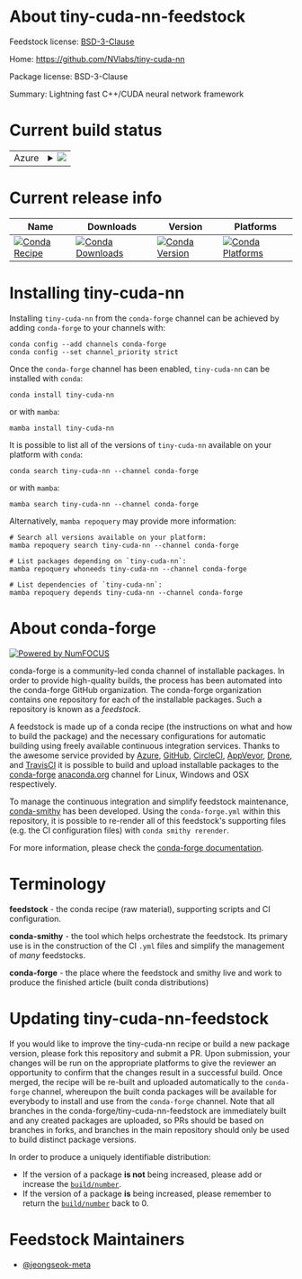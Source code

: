 About tiny-cuda-nn-feedstock
============================

Feedstock license: [BSD-3-Clause](https://github.com/conda-forge/tiny-cuda-nn-feedstock/blob/main/LICENSE.txt)

Home: https://github.com/NVlabs/tiny-cuda-nn

Package license: BSD-3-Clause

Summary: Lightning fast C++/CUDA neural network framework

Current build status
====================


<table>
    
  <tr>
    <td>Azure</td>
    <td>
      <details>
        <summary>
          <a href="https://dev.azure.com/conda-forge/feedstock-builds/_build/latest?definitionId=25350&branchName=main">
            <img src="https://dev.azure.com/conda-forge/feedstock-builds/_apis/build/status/tiny-cuda-nn-feedstock?branchName=main">
          </a>
        </summary>
        <table>
          <thead><tr><th>Variant</th><th>Status</th></tr></thead>
          <tbody><tr>
              <td>linux_64_cuda_compiler_version12.9python3.10.____cpython</td>
              <td>
                <a href="https://dev.azure.com/conda-forge/feedstock-builds/_build/latest?definitionId=25350&branchName=main">
                  <img src="https://dev.azure.com/conda-forge/feedstock-builds/_apis/build/status/tiny-cuda-nn-feedstock?branchName=main&jobName=linux&configuration=linux%20linux_64_cuda_compiler_version12.9python3.10.____cpython" alt="variant">
                </a>
              </td>
            </tr><tr>
              <td>linux_64_cuda_compiler_version12.9python3.11.____cpython</td>
              <td>
                <a href="https://dev.azure.com/conda-forge/feedstock-builds/_build/latest?definitionId=25350&branchName=main">
                  <img src="https://dev.azure.com/conda-forge/feedstock-builds/_apis/build/status/tiny-cuda-nn-feedstock?branchName=main&jobName=linux&configuration=linux%20linux_64_cuda_compiler_version12.9python3.11.____cpython" alt="variant">
                </a>
              </td>
            </tr><tr>
              <td>linux_64_cuda_compiler_version12.9python3.12.____cpython</td>
              <td>
                <a href="https://dev.azure.com/conda-forge/feedstock-builds/_build/latest?definitionId=25350&branchName=main">
                  <img src="https://dev.azure.com/conda-forge/feedstock-builds/_apis/build/status/tiny-cuda-nn-feedstock?branchName=main&jobName=linux&configuration=linux%20linux_64_cuda_compiler_version12.9python3.12.____cpython" alt="variant">
                </a>
              </td>
            </tr><tr>
              <td>linux_64_cuda_compiler_version12.9python3.13.____cp313</td>
              <td>
                <a href="https://dev.azure.com/conda-forge/feedstock-builds/_build/latest?definitionId=25350&branchName=main">
                  <img src="https://dev.azure.com/conda-forge/feedstock-builds/_apis/build/status/tiny-cuda-nn-feedstock?branchName=main&jobName=linux&configuration=linux%20linux_64_cuda_compiler_version12.9python3.13.____cp313" alt="variant">
                </a>
              </td>
            </tr>
          </tbody>
        </table>
      </details>
    </td>
  </tr>
</table>

Current release info
====================

| Name | Downloads | Version | Platforms |
| --- | --- | --- | --- |
| [![Conda Recipe](https://img.shields.io/badge/recipe-tiny--cuda--nn-green.svg)](https://anaconda.org/conda-forge/tiny-cuda-nn) | [![Conda Downloads](https://img.shields.io/conda/dn/conda-forge/tiny-cuda-nn.svg)](https://anaconda.org/conda-forge/tiny-cuda-nn) | [![Conda Version](https://img.shields.io/conda/vn/conda-forge/tiny-cuda-nn.svg)](https://anaconda.org/conda-forge/tiny-cuda-nn) | [![Conda Platforms](https://img.shields.io/conda/pn/conda-forge/tiny-cuda-nn.svg)](https://anaconda.org/conda-forge/tiny-cuda-nn) |

Installing tiny-cuda-nn
=======================

Installing `tiny-cuda-nn` from the `conda-forge` channel can be achieved by adding `conda-forge` to your channels with:

```
conda config --add channels conda-forge
conda config --set channel_priority strict
```

Once the `conda-forge` channel has been enabled, `tiny-cuda-nn` can be installed with `conda`:

```
conda install tiny-cuda-nn
```

or with `mamba`:

```
mamba install tiny-cuda-nn
```

It is possible to list all of the versions of `tiny-cuda-nn` available on your platform with `conda`:

```
conda search tiny-cuda-nn --channel conda-forge
```

or with `mamba`:

```
mamba search tiny-cuda-nn --channel conda-forge
```

Alternatively, `mamba repoquery` may provide more information:

```
# Search all versions available on your platform:
mamba repoquery search tiny-cuda-nn --channel conda-forge

# List packages depending on `tiny-cuda-nn`:
mamba repoquery whoneeds tiny-cuda-nn --channel conda-forge

# List dependencies of `tiny-cuda-nn`:
mamba repoquery depends tiny-cuda-nn --channel conda-forge
```


About conda-forge
=================

[![Powered by
NumFOCUS](https://img.shields.io/badge/powered%20by-NumFOCUS-orange.svg?style=flat&colorA=E1523D&colorB=007D8A)](https://numfocus.org)

conda-forge is a community-led conda channel of installable packages.
In order to provide high-quality builds, the process has been automated into the
conda-forge GitHub organization. The conda-forge organization contains one repository
for each of the installable packages. Such a repository is known as a *feedstock*.

A feedstock is made up of a conda recipe (the instructions on what and how to build
the package) and the necessary configurations for automatic building using freely
available continuous integration services. Thanks to the awesome service provided by
[Azure](https://azure.microsoft.com/en-us/services/devops/), [GitHub](https://github.com/),
[CircleCI](https://circleci.com/), [AppVeyor](https://www.appveyor.com/),
[Drone](https://cloud.drone.io/welcome), and [TravisCI](https://travis-ci.com/)
it is possible to build and upload installable packages to the
[conda-forge](https://anaconda.org/conda-forge) [anaconda.org](https://anaconda.org/)
channel for Linux, Windows and OSX respectively.

To manage the continuous integration and simplify feedstock maintenance,
[conda-smithy](https://github.com/conda-forge/conda-smithy) has been developed.
Using the ``conda-forge.yml`` within this repository, it is possible to re-render all of
this feedstock's supporting files (e.g. the CI configuration files) with ``conda smithy rerender``.

For more information, please check the [conda-forge documentation](https://conda-forge.org/docs/).

Terminology
===========

**feedstock** - the conda recipe (raw material), supporting scripts and CI configuration.

**conda-smithy** - the tool which helps orchestrate the feedstock.
                   Its primary use is in the construction of the CI ``.yml`` files
                   and simplify the management of *many* feedstocks.

**conda-forge** - the place where the feedstock and smithy live and work to
                  produce the finished article (built conda distributions)


Updating tiny-cuda-nn-feedstock
===============================

If you would like to improve the tiny-cuda-nn recipe or build a new
package version, please fork this repository and submit a PR. Upon submission,
your changes will be run on the appropriate platforms to give the reviewer an
opportunity to confirm that the changes result in a successful build. Once
merged, the recipe will be re-built and uploaded automatically to the
`conda-forge` channel, whereupon the built conda packages will be available for
everybody to install and use from the `conda-forge` channel.
Note that all branches in the conda-forge/tiny-cuda-nn-feedstock are
immediately built and any created packages are uploaded, so PRs should be based
on branches in forks, and branches in the main repository should only be used to
build distinct package versions.

In order to produce a uniquely identifiable distribution:
 * If the version of a package **is not** being increased, please add or increase
   the [``build/number``](https://docs.conda.io/projects/conda-build/en/latest/resources/define-metadata.html#build-number-and-string).
 * If the version of a package **is** being increased, please remember to return
   the [``build/number``](https://docs.conda.io/projects/conda-build/en/latest/resources/define-metadata.html#build-number-and-string)
   back to 0.

Feedstock Maintainers
=====================

* [@jeongseok-meta](https://github.com/jeongseok-meta/)

